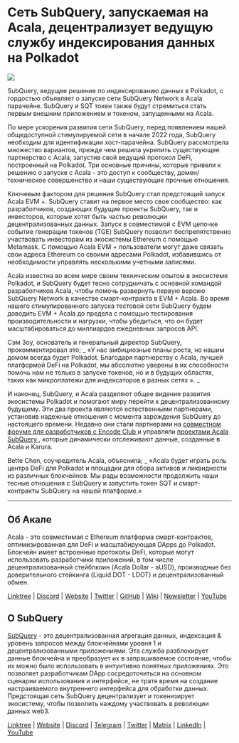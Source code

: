 # Сеть SubQuery, запускаемая на Acala, децентрализует ведущую службу индексирования данных на Polkadot

![](https://miro.medium.com/max/2400/1*kj_-zZcjeYdYIZVy1atYOg.gif)

SubQuery, ведущее решение по индексированию данных в Polkadot, с гордостью объявляет о запуске сети SubQuery Network в Acala парачейне. SubQuery и SQT токен также будут стремиться стать первым внешним приложением и токеном, запущенными на Acala.

По мере ускорения развития сети SubQuery, перед появлением нашей общедоступной cтимулируемой сети в начале 2022 года, SubQuery необходим для идентификации хост-парачейна. SubQuery рассмотрела множество вариантов, прежде чем решила укрепить существующее партнерство с Acala, запустив свой ведущий протокол DeFi, построенный на Polkadot. Три основные причины, которые привели к решению о запуске с Acala - это доступ к сообществу, домен/техническое совершенство и наши существующие прочные отношения.

Ключевым фактором для решения SubQuery стал предстоящий запуск Acala EVM +. SubQuery ставит на первое место свое сообщество: как разработчиков, создающих будущие проекты SubQuery, так и инвесторов, которые хотят быть частью революции децентрализованных данных. Запуск в совместимой с EVM цепочке событие генерации токенов (TGE) SubQuery позволит беспрепятственно участвовать инвесторам из экосистемы Ethereum с помощью Metamask. С помощью Acala EVM + пользователи могут даже связать свои адреса Ethereum со своими адресами Polkadot, избавившись от необходимости управлять несколькими учетными записями.

Acala известна во всем мире своим техническим опытом в экосистеме Polkadot, и SubQuery будет тесно сотрудничать с основной командой разработчиков Acala, чтобы помочь развернуть первую версию SubQuery Network в качестве смарт-контракта в EVM + Acala. Во время нашего стимулированного запуска тестовой сети SubQuery будем доводить EVM + Acala до предела с помощью тестирования производительности и нагрузки, чтобы убедиться, что он будет масштабироваться до миллиардов ежедневных запросов API.

Сэм Зоу, основатель и генеральный директор SubQuery, прокомментировал это; _ «У нас амбициозные планы роста, но нашим домом всегда будет Polkadot. Благодаря партнерству с Acala, лучшей платформой DeFi на Polkadot, мы абсолютно уверены в их способности помочь нам не только в запуске токенов, но и в будущих областях, таких как микроплатежи для индексаторов в разных сетях ». _

И наконец, SubQuery, и Acala разделяют общее видение развития экосистемы Polkadot и помогают миру перейти к децентрализованному будущему. Эти два проекта являются естественными партнерами, установив надежные отношения с момента зарождения SubQuery до настоящего времени. Недавно они стали партнерами на [ совместном форуме для разработчиков с Encode Club ](https://medium.com/encode-club/polkadot-hack-challenges-7cfeba1a4c0e) и управляли [ проектами Acala SubQuery ](https://subquery.medium.com/subquery-integrates-acala-to-aggregate-and-serve-defi-data-to-polkadot-and-kusama-builders-fc9af6a7aae1), которые динамически отслеживают данные, созданные в Acala и Karura.

Bette Chen, соучредитель Acala, объяснила; _ «Acala будет играть роль центра DeFi для Polkadot и площадки для сбора активов и ликвидности из различных блокчейнов. Мы рады возможности продолжить наши тесные отношения с SubQuery и запустить токен SQT и смарт-контракты SubQuery на нашей платформе.»</p>

---

## Об Акале

Acala - это совместимая с Ethereum платформа смарт-контрактов, оптимизированная для DeFi и масштабирующая DApps до Polkadot. Блокчейн имеет встроенные протоколы DeFi, которые могут использовать разработчики приложений, в том числе децентрализованный стейблкоин (Acala Dollar - aUSD), производные без доверительного стейкинга (Liquid DOT - LDOT) и децентрализованный обмен.

[Linktree](https://linktr.ee/acalanetwork)  | [Discord](https://discord.gg/vdbFVCH)  | [Website](https://acala.network/)  | [Twitter](https://twitter.com/AcalaNetwork)  | [GitHub](https://github.com/AcalaNetwork/Acala)  | [Wiki](https://github.com/AcalaNetwork/Acala/wiki)  | [Newsletter](https://share.hsforms.com/1X9RxkXk-R62I0VNbATaDXw4h8qc)  | [YouTube](http://youtube.com/c/acalanetwork)

## О SubQuery

[SubQuery](https://subquery.network/) - это децентрализованная агрегация данных, индексация & уровень запросов между блокчейнами уровня 1 и децентрализованными приложениями. Эта служба разблокирует данные блокчейна и преобразует их в запрашиваемое состояние, чтобы их можно было использовать в интуитивно понятных приложениях. Это позволяет разработчикам DApp сосредоточиться на основном сценарии использования и интерфейсе, не тратя время на создание настраиваемого внутреннего интерфейса для обработки данных. Предстоящая сеть SubQuery децентрализует и токенизирует экосистему, чтобы позволить каждому участвовать в революции данных web3.

​​[Linktree](https://linktr.ee/subquerynetwork)  |  [Website](https://subquery.network/)  |  [Discord](https://discord.com/invite/78zg8aBSMG)  |  [Telegram](https://t.me/subquerynetwork)  |  [Twitter](https://twitter.com/subquerynetwork)  |  [Matrix](https://matrix.to/#/#subquery:matrix.org)  |  [LinkedIn](https://www.linkedin.com/company/subquery)  |  [YouTube](https://www.youtube.com/channel/UCi1a6NUUjegcLHDFLr7CqLw)
